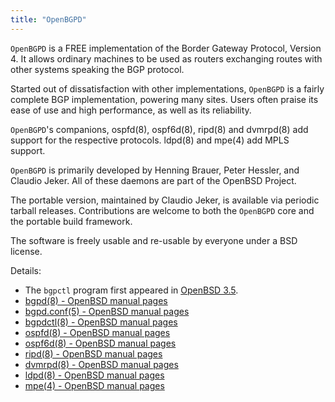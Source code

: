 ```yaml
---
title: "OpenBGPD"
---
```


`OpenBGPD` is a FREE implementation of the Border Gateway Protocol,
Version 4. It allows ordinary machines to be used as routers
exchanging routes with other systems speaking the BGP protocol.

Started out of dissatisfaction with other implementations, `OpenBGPD`
is a fairly complete BGP implementation, powering many sites. Users
often praise its ease of use and high performance, as well as its
reliability.

`OpenBGPD`'s companions, ospfd(8), ospf6d(8), ripd(8) and dvmrpd(8)
add support for the respective protocols. ldpd(8) and mpe(4) add
MPLS support.

`OpenBGPD` is primarily developed by Henning Brauer, Peter Hessler,
and Claudio Jeker. All of these daemons are part of the OpenBSD
Project.

The portable version, maintained by Claudio Jeker, is available via
periodic tarball releases. Contributions are welcome to both the
`OpenBGPD` core and the portable build framework.

The software is freely usable and re-usable by everyone under a BSD license.

Details:

* The `bgpctl` program first appeared in [OpenBSD 3.5](https://openbsd.org/35.html).
* [bgpd(8) - OpenBSD manual pages](https://man.openbsd.org/bgpd.8)
* [bgpd.conf(5) - OpenBSD manual pages](http://man.openbsd.org/bgpd.conf.5)
* [bgpdctl(8) - OpenBSD manual pages](http://man.openbsd.org/bgpdctl.8)
* [ospfd(8) - OpenBSD manual pages](http://man.openbsd.org/ospfd.8)
* [ospf6d(8) - OpenBSD manual pages](http://man.openbsd.org/ospf6d.8)
* [ripd(8) - OpenBSD manual pages](http://man.openbsd.org/ripd.8)
* [dvmrpd(8) - OpenBSD manual pages](http://man.openbsd.org/dvmrpd.8)
* [ldpd(8) - OpenBSD manual pages](http://man.openbsd.org/ldpd.8)
* [mpe(4) - OpenBSD manual pages](http://man.openbsd.org/mpe.4)
